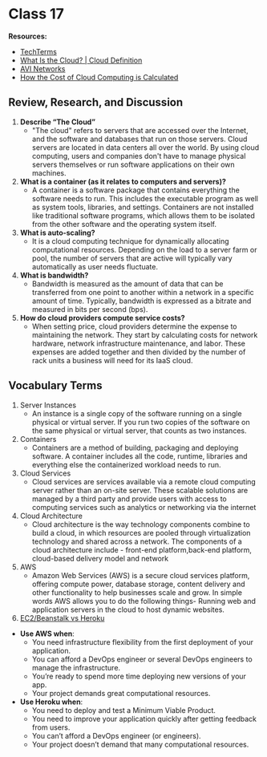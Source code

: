 # Class 17

**Resources:**

- [TechTerms](https://techterms.com/definition/container)
- [What Is the Cloud? | Cloud Definition](https://www.cloudflare.com/learning/cloud/what-is-the-cloud/)
- [AVI Networks](https://avinetworks.com/glossary/auto-scaling/)
- [How the Cost of Cloud Computing is Calculated](https://expedient.com/knowledgebase/blog/2015-05-01-how-the-cost-of-cloud-computing-is-calculated/#:~:text=When%20setting%20price%2C%20cloud%20providers,need%20for%20its%20IaaS%20cloud.)

## Review, Research, and Discussion

1. **Describe “The Cloud”**
    - "The cloud" refers to servers that are accessed over the Internet, and the software and databases that run on those servers. Cloud servers are located in data centers all over the world. By using cloud computing, users and companies don't have to manage physical servers themselves or run software applications on their own machines.
2. **What is a container (as it relates to computers and servers)?**
    - A container is a software package that contains everything the software needs to run. This includes the executable program as well as system tools, libraries, and settings. Containers are not installed like traditional software programs, which allows them to be isolated from the other software and the operating system itself.
3. **What is auto-scaling?**
    - It is a cloud computing technique for dynamically allocating computational resources. Depending on the load to a server farm or pool, the number of servers that are active will typically vary automatically as user needs fluctuate.
4. **What is bandwidth?**
    - Bandwidth is measured as the amount of data that can be transferred from one point to another within a network in a specific amount of time. Typically, bandwidth is expressed as a bitrate and measured in bits per second (bps).
5. **How do cloud providers compute service costs?**
    - When setting price, cloud providers determine the expense to maintaining the network. They start by calculating costs for network hardware, network infrastructure maintenance, and labor. These expenses are added together and then divided by the number of rack units a business will need for its IaaS cloud.

## Vocabulary Terms

1. Server Instances
    - An instance is a single copy of the software running on a single physical or virtual server. If you run two copies of the software on the same physical or virtual server, that counts as two instances.
2. Containers
    - Containers are a method of building, packaging and deploying software. A container includes all the code, runtime, libraries and everything else the containerized workload needs to run.
3. Cloud Services
    - Cloud services are services available via a remote cloud computing server rather than an on-site server. These scalable solutions are managed by a third party and provide users with access to computing services such as analytics or networking via the internet
4. Cloud Architecture
    - Cloud architecture is the way technology components combine to build a cloud, in which resources are pooled through virtualization technology and shared across a network. The components of a cloud architecture include - front-end platform,back-end platform, cloud-based delivery model and network 
5. AWS
    - Amazon Web Services (AWS) is a secure cloud services platform, offering compute power, database storage, content delivery and other functionality to help businesses scale and grow. In simple words AWS allows you to do the following things- Running web and application servers in the cloud to host dynamic websites.
6. [EC2/Beanstalk vs Heroku](https://rubygarage.org/blog/heroku-vs-amazon-web-services)

- **Use AWS when**:
  - You need infrastructure flexibility from the first deployment of your application.
  - You can afford a DevOps engineer or several DevOps engineers to manage the infrastructure.
  - You’re ready to spend more time deploying new versions of your app.
  - Your project demands great computational resources.
- **Use Heroku when**:
  - You need to deploy and test a Minimum Viable Product.
  - You need to improve your application quickly after getting feedback from users.
  - You can’t afford a DevOps engineer (or engineers).
  - Your project doesn’t demand that many computational resources.
  